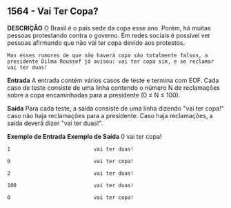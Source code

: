## 1564 - Vai Ter Copa? ## 

**DESCRIÇÃO**
    O Brasil é o país sede da copa esse ano. Porém, há muitas pessoas protestando contra o governo. Em redes sociais é possível ver pessoas afirmando que não vai ter copa devido aos protestos.

    Mas esses rumores de que não haverá copa são totalmente falsos, a presidente Dilma Roussef já avisou: vai ter copa sim, e se reclamar vai ter duas!

**Entrada**
A entrada contém vários casos de teste e termina com EOF. Cada caso de teste consiste de uma linha contendo o número N de reclamações sobre a copa encaminhadas para a presidente (0 ≤ N ≤ 100).

**Saída**
Para cada teste, a saída consiste de uma linha dizendo "vai ter copa!" caso não haja reclamações para a presidente. Caso haja reclamações, a saída deverá dizer "vai ter duas!".

**Exemplo de Entrada**	    **Exemplo de Saída**
    0                           vai ter copa!

    1                           vai ter duas!

    0                           vai ter copa!

    2                           vai ter duas!

    100                         vai ter duas!

    0                           vai ter copa!